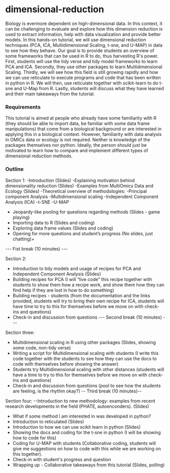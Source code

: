 # dimensional-reduction
Biology is evermore dependent on high-dimensional data. In this context, it can be challenging to evaluate and explore how this dimension reduction is used to extract information, help with data visualization and provide better models. In this hands-on tutorial, we will use dimensional reduction techniques (PCA, ICA, Multidimensional Scaling, t-sne, and U-MAP) in data to see how they behave. Our goal is to provide students an overview of some frameworks that can be used in R to do, thus harvesting R's power. First,  students will use the tidy verse and tidy model frameworks to learn PCA and ICA. Secondly, they use other packages to learn Multidimensional Scaling. Thirdly, we will see how this field is still growing rapidly and how we can use reticulate to execute programs and code that has been written in python in R. We will then, use reticulate together with scikit-learn to do t-sne and U-Map from R. Lastly, students will discuss what they have learned and their main takeaways from the tutorial.
### Requirements

This tutorial is aimed at people who already have some familiarity with R (they should be able to import data, be familiar with some data frame manipulations) that come from a biological background or are interested in applying this in a biological context. However, familiarity with data analysis in OMICs data or ecology is not required. Neither is knowledge of the packages themselves nor python. Ideally, the person should just be motivated to learn how to compare and implement different types of dimensional reduction methods.


### Outline

Section 1: 
-Introduction (Slides)
-Explaining motivation behind dimensionality reduction (Slides)
-Examples from MultiOmics Data and Ecology (Slides)
-Theoretical overview of methodologies:
    -Principal component Analysis
    -Multidimensional scaling
    -Independent Component Analysis (ICA)
    -t-SNE
    -U-MAP
-  Jeopardy-like pooling for questions regarding methods (Slides - game playing)
- Importing data to R (Slides and coding) 
- Exploring data frame values (Slides and coding)
- Opening for more questions and student’s progress (No slides, just chatting)+

--- Fist break (10 minutes) ---

Section 2:
- Introduction to tidy models and usage of recipes for PCA and Independent Component Analysis (Slides)
- Building recipes for PCA (I will “live code” this recipe together with students to show them how a recipe work, and show them how they can find help if they are lost in how to do something)
- Building recipes - students (from the documentation and the links provided, students will try to bring their own recipe for ICA, students will have  time to try to this for themselves before we move on with check-ins and questions)
- Check-in and discussion from questions 
--- Second break  (10 minutes) --- 

Section three:
- Multidimensional scaling in R using other packages (Slides, showing some code, non-tidy verse)
- Writing a script for Multidimensional scaling with students (I write this code together with the students to see how they can use the docs to code with themselves before showing the answer)
- Students try Multidimensional scaling with other distances (students will have a time to try to this for themselves before we move on with check-ins and questions)
- Check-in and discussion from questions (pool to see how the students are feeling, is the rhythm okay?)
-- Third break (10 minutes)--

Section four:
--Introduction to new methodology: examples from recent research developments in the field (PHATE, autoenconders). (Slides)
- What if some method I am interested in was developed in python? 
- Introduction to reticulated (Slides)
- Introduction to how we can use scikit learn in python (Slides)
- Showing the docs and coding for the t-sne in python (I will be showing how to code for this)
- Coding for U-MAP with students (Collaborative coding, students will give me suggestions on how to code with this while we are working on this together).  
- Check-in with student's progress and question
- Wrapping up - Collaborative takeaways from this tutorial (Slides, polling)
